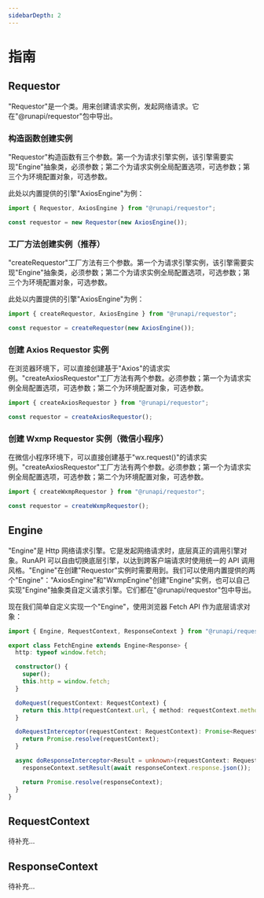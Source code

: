 ```yaml
---
sidebarDepth: 2
---
```


# 指南

## Requestor

"Requestor"是一个类。用来创建请求实例，发起网络请求。它在"@runapi/requestor"包中导出。

### 构造函数创建实例

"Requestor"构造函数有三个参数。第一个为请求引擎实例，该引擎需要实现"Engine"抽象类，必须参数；第二个为请求实例全局配置选项，可选参数；第三个为环境配置对象，可选参数。

此处以内置提供的引擎"AxiosEngine"为例：

```typescript
import { Requestor, AxiosEngine } from "@runapi/requestor";

const requestor = new Requestor(new AxiosEngine());
```

### 工厂方法创建实例（推荐）

"createRequestor"工厂方法有三个参数。第一个为请求引擎实例，该引擎需要实现"Engine"抽象类，必须参数；第二个为请求实例全局配置选项，可选参数；第三个为环境配置对象，可选参数。

此处以内置提供的引擎"AxiosEngine"为例：

```typescript
import { createRequestor, AxiosEngine } from "@runapi/requestor";

const requestor = createRequestor(new AxiosEngine());
```

### 创建 Axios Requestor 实例

在浏览器环境下，可以直接创建基于"Axios"的请求实例。"createAxiosRequestor"工厂方法有两个参数。必须参数；第一个为请求实例全局配置选项，可选参数；第二个为环境配置对象，可选参数。

```typescript
import { createAxiosRequestor } from "@runapi/requestor";

const requestor = createAxiosRequestor();
```

### 创建 Wxmp Requestor 实例（微信小程序）

在微信小程序环境下，可以直接创建基于"wx.request()"的请求实例。"createAxiosRequestor"工厂方法有两个参数。必须参数；第一个为请求实例全局配置选项，可选参数；第二个为环境配置对象，可选参数。

```typescript
import { createWxmpRequestor } from "@runapi/requestor";

const requestor = createWxmpRequestor();
```

## Engine

"Engine"是 Http 网络请求引擎。它是发起网络请求时，底层真正的调用引擎对象。RunAPI 可以自由切换底层引擎，以达到跨客户端请求时使用统一的 API 调用风格。"Engine"在创建"Requestor"实例时需要用到。我们可以使用内置提供的两个"Engine"："AxiosEngine"和"WxmpEngine"创建"Engine"实例，也可以自己实现"Engine"抽象类自定义请求引擎。它们都在"@runapi/requestor"包中导出。

现在我们简单自定义实现一个"Engine"，使用浏览器 Fetch API 作为底层请求对象：

```typescript
import { Engine, RequestContext, ResponseContext } from "@runapi/requestor";

export class FetchEngine extends Engine<Response> {
  http: typeof window.fetch;

  constructor() {
    super();
    this.http = window.fetch;
  }

  doRequest(requestContext: RequestContext) {
    return this.http(requestContext.url, { method: requestContext.method });
  }

  doRequestInterceptor(requestContext: RequestContext): Promise<RequestContext> {
    return Promise.resolve(requestContext);
  }

  async doResponseInterceptor<Result = unknown>(requestContext: RequestContext, responseContext: ResponseContext<Result, Response>) {
    responseContext.setResult(await responseContext.response.json());

    return Promise.resolve(responseContext);
  }
}
```

## RequestContext

待补充...

## ResponseContext

待补充...

